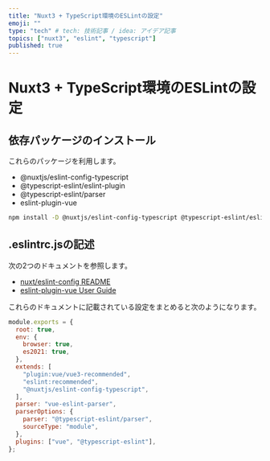 ```yaml
---
title: "Nuxt3 + TypeScript環境のESLintの設定"
emoji: ""
type: "tech" # tech: 技術記事 / idea: アイデア記事
topics: ["nuxt3", "eslint", "typescript"]
published: true
---
```


# Nuxt3 + TypeScript環境のESLintの設定

## 依存パッケージのインストール

これらのパッケージを利用します。
- @nuxtjs/eslint-config-typescript
- @typescript-eslint/eslint-plugin 
- @typescript-eslint/parser 
- eslint-plugin-vue

```bash
npm install -D @nuxtjs/eslint-config-typescript @typescript-eslint/eslint-plugin @typescript-eslint/parser eslint-plugin-vue
```

## .eslintrc.jsの記述

次の2つのドキュメントを参照します。
- [nuxt/eslint-config README](https://github.com/nuxt/eslint-config#typescript)
- [eslint-plugin-vue User Guide](https://eslint.vuejs.org/user-guide/#what-is-the-use-the-latest-vue-eslint-parser-error)

これらのドキュメントに記載されている設定をまとめると次のようになります。

```js
module.exports = {
  root: true,
  env: {
    browser: true,
    es2021: true,
  },
  extends: [
    "plugin:vue/vue3-recommended",
    "eslint:recommended",
    "@nuxtjs/eslint-config-typescript",
  ],
  parser: "vue-eslint-parser",
  parserOptions: {
    parser: "@typescript-eslint/parser",
    sourceType: "module",
  },
  plugins: ["vue", "@typescript-eslint"],
};
```